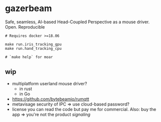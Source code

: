 # gazerbeam
Safe, seamless, AI-based Head-Coupled Perspective as a mouse driver. Open. Reproducible

```
# Requires docker >=18.06

make run.iris_tracking_gpu
make run.hand_tracking_cpu

# `make help` for moar
```

## wip
* multiplatform userland mouse driver?
	* in rust
	* in Go
* https://github.com/bytebeamio/rumqtt
* metavisage security of IPC => use cloud-based password?
* license you can read the code but pay me for commercial. Also: buy the app => you're not the product *signaling*
